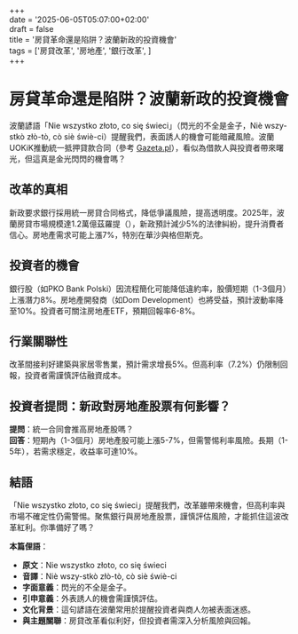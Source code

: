 +++  
date = '2025-06-05T05:07:00+02:00'  
draft = false  
title = '房貸革命還是陷阱？波蘭新政的投資機會'  
tags = ['房貸改革', '房地產', '銀行改革', ]  
+++

# 房貸革命還是陷阱？波蘭新政的投資機會

波蘭諺語「Nie wszystko złoto, co się świeci」（閃光的不全是金子，Niè wszy-stkò złò-tò, cò siè świè-ci）提醒我們，表面誘人的機會可能暗藏風險。波蘭UOKiK推動統一抵押貸款合同（參考 [Gazeta.pl](https://next.gazeta.pl/next/7,151003,31996216,rewolucja-w-kredytach-hipotecznych-uokik-opublikowal-komunikat.html)），看似為借款人與投資者帶來曙光，但這真是金光閃閃的機會嗎？

## 改革的真相
新政要求銀行採用統一房貸合同格式，降低爭議風險，提高透明度。2025年，波蘭房貸市場規模達1.2萬億茲羅提（），新政預計減少5%的法律糾紛，提升消費者信心。房地產需求可能上漲7%，特別在華沙與格但斯克。

## 投資者的機會
銀行股（如PKO Bank Polski）因流程簡化可能降低違約率，股價短期（1-3個月）上漲潛力8%。房地產開發商（如Dom Development）也將受益，預計波動率降至10%。投資者可關注房地產ETF，預期回報率6-8%。

## 行業關聯性
改革間接利好建築與家居零售業，預計需求增長5%。但高利率（7.2%）仍限制回報，投資者需謹慎評估融資成本。

## 投資者提問：新政對房地產股票有何影響？
**提問**：統一合同會推高房地產股嗎？  
**回答**：短期內（1-3個月）房地產股可能上漲5-7%，但需警惕利率風險。長期（1-5年），若需求穩定，收益率可達10%。

## 結語
「Nie wszystko złoto, co się świeci」提醒我們，改革雖帶來機會，但高利率與市場不確定性仍需警惕。聚焦銀行與房地產股票，謹慎評估風險，才能抓住這波改革紅利。你準備好了嗎？

**本篇俚語**：  
- **原文**：Nie wszystko złoto, co się świeci  
- **音譯**：Niè wszy-stkò złò-tò, cò siè świè-ci  
- **字面意義**：閃光的不全是金子。  
- **引申意義**：外表誘人的機會需謹慎評估。  
- **文化背景**：這句諺語在波蘭常用於提醒投資者與商人勿被表面迷惑。  
- **與主題關聯**：房貸改革看似利好，但投資者需深入分析風險與回報。